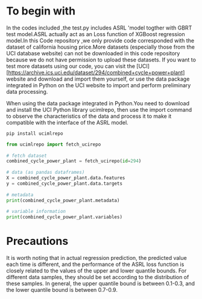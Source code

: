 # To begin with

In the codes included ,the test.py includes ASRL 'model togther with GBRT test model.ASRL actually act as an Loss function of XGBoost regression model.In this Code repository ,we only provide code corresponded with the dataset of california housing price.More datasets (especially those from the UCI database website) can not be downloaded in this code repository because we do not have permission to upload these datasets. If you want to test more datasets using our code, you can visit the [UCI][https://archive.ics.uci.edu/dataset/294/combined+cycle+power+plant] website and download and import them yourself, or use the data package integrated in Python on the UCI website to import and perform preliminary data processing.

When using the data package integrated in Python.You need to download and install the UCI Python library ucimlrepo, then use the import command to observe the characteristics of the data and process it to make it compatible with the interface of the ASRL model.

```powershell
pip install ucimlrepo
```

```python
from ucimlrepo import fetch_ucirepo 
  
# fetch dataset 
combined_cycle_power_plant = fetch_ucirepo(id=294) 
  
# data (as pandas dataframes) 
X = combined_cycle_power_plant.data.features 
y = combined_cycle_power_plant.data.targets 
  
# metadata 
print(combined_cycle_power_plant.metadata) 
  
# variable information 
print(combined_cycle_power_plant.variables) 

```

# Precautions

It is worth noting that in actual regression prediction, the predicted value each time is different, and the performance of the ASRL loss function is closely related to the values of the upper and lower quantile bounds. For different data samples, they should be set according to the distribution of these samples. In general, the upper quantile bound is between 0.1-0.3, and the lower quantile bound is between 0.7-0.9.
